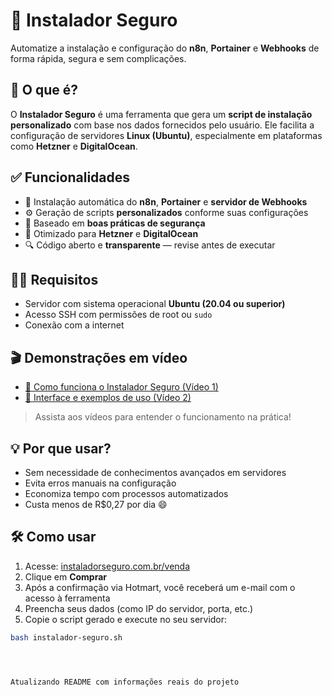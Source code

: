 # 🚀 Instalador Seguro

Automatize a instalação e configuração do **n8n**, **Portainer** e **Webhooks** de forma rápida, segura e sem complicações.

## 🧠 O que é?

O **Instalador Seguro** é uma ferramenta que gera um **script de instalação personalizado** com base nos dados fornecidos pelo usuário. Ele facilita a configuração de servidores **Linux (Ubuntu)**, especialmente em plataformas como **Hetzner** e **DigitalOcean**.

## ✅ Funcionalidades

- 🔧 Instalação automática do **n8n**, **Portainer** e **servidor de Webhooks**
- ⚙️ Geração de scripts **personalizados** conforme suas configurações
- 🔐 Baseado em **boas práticas de segurança**
- 🧪 Otimizado para **Hetzner** e **DigitalOcean**
- 🔍 Código aberto e **transparente** — revise antes de executar

## 🧑‍💻 Requisitos

- Servidor com sistema operacional **Ubuntu (20.04 ou superior)**
- Acesso SSH com permissões de root ou `sudo`
- Conexão com a internet

## 🎬 Demonstrações em vídeo

- [🔹 Como funciona o Instalador Seguro (Vídeo 1)](https://www.youtube.com/watch?v=kZHKpxOsRZ8)
- [🔹 Interface e exemplos de uso (Vídeo 2)](https://www.youtube.com/watch?v=WWWc_TJB7wk)

> Assista aos vídeos para entender o funcionamento na prática!

## 💡 Por que usar?

- Sem necessidade de conhecimentos avançados em servidores
- Evita erros manuais na configuração
- Economiza tempo com processos automatizados
- Custa menos de R$0,27 por dia 😄

## 🛠️ Como usar

1. Acesse: [instaladorseguro.com.br/venda](https://instaladorseguro.com.br/venda/)
2. Clique em **Comprar**
3. Após a confirmação via Hotmart, você receberá um e-mail com o acesso à ferramenta
4. Preencha seus dados (como IP do servidor, porta, etc.)
5. Copie o script gerado e execute no seu servidor:

```bash
bash instalador-seguro.sh




Atualizando README com informações reais do projeto

